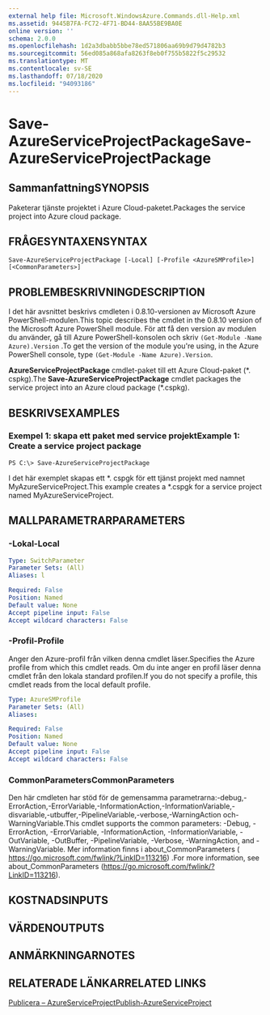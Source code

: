 ```yaml
---
external help file: Microsoft.WindowsAzure.Commands.dll-Help.xml
ms.assetid: 9445B7FA-FC72-4F71-BD44-8AA55BE9BA0E
online version: ''
schema: 2.0.0
ms.openlocfilehash: 1d2a3dbabb5bbe78ed571806aa69b9d79d4782b3
ms.sourcegitcommit: 56ed085a868afa8263f8eb0f755b5822f5c29532
ms.translationtype: MT
ms.contentlocale: sv-SE
ms.lasthandoff: 07/18/2020
ms.locfileid: "94093186"
---
```

# <span data-ttu-id="6fd6f-101">Save-AzureServiceProjectPackage</span><span class="sxs-lookup"><span data-stu-id="6fd6f-101">Save-AzureServiceProjectPackage</span></span>

## <span data-ttu-id="6fd6f-102">Sammanfattning</span><span class="sxs-lookup"><span data-stu-id="6fd6f-102">SYNOPSIS</span></span>
<span data-ttu-id="6fd6f-103">Paketerar tjänste projektet i Azure Cloud-paketet.</span><span class="sxs-lookup"><span data-stu-id="6fd6f-103">Packages the service project into Azure cloud package.</span></span>

## <span data-ttu-id="6fd6f-104">FRÅGESYNTAXEN</span><span class="sxs-lookup"><span data-stu-id="6fd6f-104">SYNTAX</span></span>

```
Save-AzureServiceProjectPackage [-Local] [-Profile <AzureSMProfile>] [<CommonParameters>]
```

## <span data-ttu-id="6fd6f-105">PROBLEMBESKRIVNING</span><span class="sxs-lookup"><span data-stu-id="6fd6f-105">DESCRIPTION</span></span>
<span data-ttu-id="6fd6f-106">I det här avsnittet beskrivs cmdleten i 0.8.10-versionen av Microsoft Azure PowerShell-modulen.</span><span class="sxs-lookup"><span data-stu-id="6fd6f-106">This topic describes the cmdlet in the 0.8.10 version of the Microsoft Azure PowerShell module.</span></span>
<span data-ttu-id="6fd6f-107">För att få den version av modulen du använder, gå till Azure PowerShell-konsolen och skriv `(Get-Module -Name Azure).Version` .</span><span class="sxs-lookup"><span data-stu-id="6fd6f-107">To get the version of the module you're using, in the Azure PowerShell console, type `(Get-Module -Name Azure).Version`.</span></span>

<span data-ttu-id="6fd6f-108">**AzureServiceProjectPackage** cmdlet-paket till ett Azure Cloud-paket (\*. cspkg).</span><span class="sxs-lookup"><span data-stu-id="6fd6f-108">The **Save-AzureServiceProjectPackage** cmdlet packages the service project into an Azure cloud package (\*.cspkg).</span></span>

## <span data-ttu-id="6fd6f-109">BESKRIVS</span><span class="sxs-lookup"><span data-stu-id="6fd6f-109">EXAMPLES</span></span>

### <span data-ttu-id="6fd6f-110">Exempel 1: skapa ett paket med service projekt</span><span class="sxs-lookup"><span data-stu-id="6fd6f-110">Example 1: Create a service project package</span></span>
```
PS C:\> Save-AzureServiceProjectPackage
```

<span data-ttu-id="6fd6f-111">I det här exemplet skapas ett \*. cspgk för ett tjänst projekt med namnet MyAzureServiceProject.</span><span class="sxs-lookup"><span data-stu-id="6fd6f-111">This example creates a \*.cspgk for a service project named MyAzureServiceProject.</span></span>

## <span data-ttu-id="6fd6f-112">MALLPARAMETRAR</span><span class="sxs-lookup"><span data-stu-id="6fd6f-112">PARAMETERS</span></span>

### <span data-ttu-id="6fd6f-113">-Lokal</span><span class="sxs-lookup"><span data-stu-id="6fd6f-113">-Local</span></span>
```yaml
Type: SwitchParameter
Parameter Sets: (All)
Aliases: l

Required: False
Position: Named
Default value: None
Accept pipeline input: False
Accept wildcard characters: False
```

### <span data-ttu-id="6fd6f-114">-Profil</span><span class="sxs-lookup"><span data-stu-id="6fd6f-114">-Profile</span></span>
<span data-ttu-id="6fd6f-115">Anger den Azure-profil från vilken denna cmdlet läser.</span><span class="sxs-lookup"><span data-stu-id="6fd6f-115">Specifies the Azure profile from which this cmdlet reads.</span></span>
<span data-ttu-id="6fd6f-116">Om du inte anger en profil läser denna cmdlet från den lokala standard profilen.</span><span class="sxs-lookup"><span data-stu-id="6fd6f-116">If you do not specify a profile, this cmdlet reads from the local default profile.</span></span>

```yaml
Type: AzureSMProfile
Parameter Sets: (All)
Aliases: 

Required: False
Position: Named
Default value: None
Accept pipeline input: False
Accept wildcard characters: False
```

### <span data-ttu-id="6fd6f-117">CommonParameters</span><span class="sxs-lookup"><span data-stu-id="6fd6f-117">CommonParameters</span></span>
<span data-ttu-id="6fd6f-118">Den här cmdleten har stöd för de gemensamma parametrarna:-debug,-ErrorAction,-ErrorVariable,-InformationAction,-InformationVariable,-disvariable,-utbuffer,-PipelineVariable,-verbose,-WarningAction och-WarningVariable.</span><span class="sxs-lookup"><span data-stu-id="6fd6f-118">This cmdlet supports the common parameters: -Debug, -ErrorAction, -ErrorVariable, -InformationAction, -InformationVariable, -OutVariable, -OutBuffer, -PipelineVariable, -Verbose, -WarningAction, and -WarningVariable.</span></span> <span data-ttu-id="6fd6f-119">Mer information finns i about_CommonParameters ( https://go.microsoft.com/fwlink/?LinkID=113216) .</span><span class="sxs-lookup"><span data-stu-id="6fd6f-119">For more information, see about_CommonParameters (https://go.microsoft.com/fwlink/?LinkID=113216).</span></span>

## <span data-ttu-id="6fd6f-120">KOSTNADS</span><span class="sxs-lookup"><span data-stu-id="6fd6f-120">INPUTS</span></span>

## <span data-ttu-id="6fd6f-121">VÄRDEN</span><span class="sxs-lookup"><span data-stu-id="6fd6f-121">OUTPUTS</span></span>

## <span data-ttu-id="6fd6f-122">ANMÄRKNINGAR</span><span class="sxs-lookup"><span data-stu-id="6fd6f-122">NOTES</span></span>

## <span data-ttu-id="6fd6f-123">RELATERADE LÄNKAR</span><span class="sxs-lookup"><span data-stu-id="6fd6f-123">RELATED LINKS</span></span>

[<span data-ttu-id="6fd6f-124">Publicera – AzureServiceProject</span><span class="sxs-lookup"><span data-stu-id="6fd6f-124">Publish-AzureServiceProject</span></span>](./Publish-AzureServiceProject.md)


